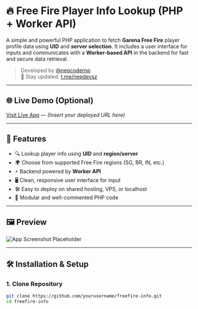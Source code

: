 # 🔥 Free Fire Player Info Lookup (PHP + Worker API)

A simple and powerful PHP application to fetch **Garena Free Fire** player profile data using **UID** and **server selection**. It includes a user interface for inputs and communicates with a **Worker-based API** in the backend for fast and secure data retrieval.

> Developed by [@nepcodernp](https://github.com/nepcodernp)  
> 📢 Stay updated: [t.me/nepdevsz](https://t.me/nepdevsz)

---

## 🌐 Live Demo (Optional)

[Visit Live App](#) — *(Insert your deployed URL here)*

---

## 🎯 Features

- 🔍 Lookup player info using **UID** and **region/server**
- 🌍 Choose from supported Free Fire regions (SG, BR, IN, etc.)
- ⚡ Backend powered by **Worker API**
- 🖥️ Clean, responsive user interface for input
- 🛠️ Easy to deploy on shared hosting, VPS, or localhost
- 🧩 Modular and well-commented PHP code

---

## 🖼️ Preview

![App Screenshot Placeholder](https://via.placeholder.com/800x400?text=Free+Fire+Info+Lookup)

---

## 🛠️ Installation & Setup

### 1. Clone Repository

```bash
git clone https://github.com/yourusername/freefire-info.git
cd freefire-info
